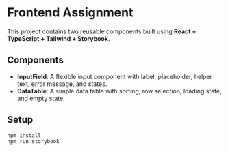 # Frontend Assignment

This project contains two reusable components built using **React + TypeScript + Tailwind + Storybook**.

## Components
- **InputField**: A flexible input component with label, placeholder, helper text, error message, and states.
- **DataTable**: A simple data table with sorting, row selection, loading state, and empty state.

## Setup
```bash
npm install
npm run storybook

